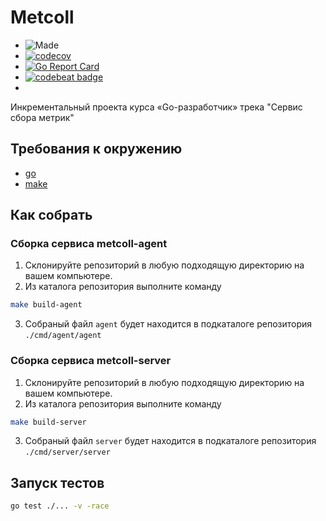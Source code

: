 # Metcoll

- ![Made](https://img.shields.io/badge/Made%20with-Go-1f425f.svg)
- [![codecov](https://codecov.io/gh/ArtemShalinFe/metcoll/branch/main/graph/badge.svg?token=1H84IB1DO1)](https://codecov.io/gh/ArtemShalinFe/gophermart) 
- [![Go Report Card](https://goreportcard.com/badge/github.com/ArtemShalinFe/metcoll)](https://goreportcard.com/report/github.com/ArtemShalinFe/metcoll) 
- [![codebeat badge](https://codebeat.co/badges/43f20fd4-6625-41d5-b9be-56d75b5bfee6)](https://codebeat.co/projects/github-com-artemshalinfe-metcoll-main)
- 
Инкрементальный проекта курса «Go-разработчик» трека "Сервис сбора метрик"

## Требования к окружению

- [go](https://go.dev/doc/install)
- [make](https://www.gnu.org/software/make/manual/make.html)

## Как собрать

### Сборка сервиса metcoll-agent

1. Склонируйте репозиторий в любую подходящую директорию на вашем компьютере.
2. Из каталога репозитория выполните команду

```sh
make build-agent
```

3. Собраный файл `agent` будет находится в подкаталоге репозитория `./cmd/agent/agent`

### Сборка сервиса metcoll-server

1. Склонируйте репозиторий в любую подходящую директорию на вашем компьютере.
2. Из каталога репозитория выполните команду

```sh
make build-server
```

3. Собраный файл `server` будет находится в подкаталоге репозитория `./cmd/server/server`

## Запуск тестов

```sh
go test ./... -v -race
```
